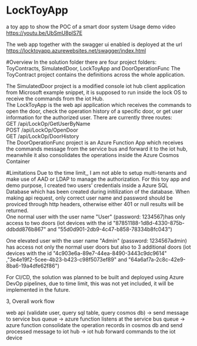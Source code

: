 # LockToyApp
a toy app to show the POC of a smart door system 
Usage demo video https://youtu.be/UbSmU8plS7E

The web app together with the swagger ui enabled is deployed at the url https://locktoyapp.azurewebsites.net/swagger/index.html


#Overview
In the solution folder there are four project folders: ToyContracts, SimulatedDoor, LockToyApp and DoorOperationFunc The ToyContract project contains the definitions across the whole application.

The SimulatedDoor project is a modified console iot hub client application from Microsoft example snippet, it is supposed to run inside the lock OS to receive the commands from the iot Hub.<br/>
The LockToyApp is the web api application which receives the commands to open the door, check the operation history of a specific door, or get user information for the authorized user. There are currently three routes: <br/>
GET /api/LockOp/GetUserByName <br/>
POST /api/LockOp/OpenDoor <br/>
GET /api/LockOp/DoorHistory
<br/>
The DoorOperationFunc project is an Azure Function App which receives the commands message from the service bus and forward it to the iot hub, meanwhile it also consolidates the operations inside the Azure Cosmos Container

#Limitations
Due to the time limit,, I am not able to setup multi-tenants and make use of AAD or LDAP to manage the authorization. For this toy app and demo purpose, I created two users’ credentials inside a Azure SQL Database which has been created during initilization of the database. When making api request, only correct user name and password should be proviced through http headers, otherwise either 401 or null results will be returned.  <br/> 
One normal user with the user name "User" (password: 1234567)has only access to two doors (iot devices with the id "87851188-1d8d-4330-875b-ddbdd876b867" and "55d0d901-2db9-4c47-b858-78334b8fc043") <br>

One elevated user with the user name "Admin" (password: 1234567admin) has access not only the normal user doors but also to 3 additional doors (iot devices with the id "4c903e6a-89e7-44ea-8490-3443c9dc9614" ,"3e4e19f2-5cee-4b23-b423-c98f5073ef89" and "64a6af7a-2c8c-42e9-8ba6-19a4dfe62f86") 

For CI/CD, the solution was planned to be built and deployed using Azure DevOp pipelines, due to time limit, this was not yet included, it will be implemented in the future. 

3, Overall work flow

web api (validate user, query sql table, query cosmos db) &rarr; send message to service bus queue &rarr; azure function listens at the service bus queue &rarr; azure function consolidate the operation records in cosmos db and send processed message to iot hub &rarr; iot hub forward commands to the iot device

